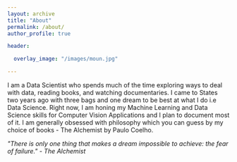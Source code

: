 ```yaml
---
layout: archive
title: "About"
permalink: /about/
author_profile: true

header:

  overlay_image: "/images/moun.jpg"

---
```


I am a Data Scientist who spends much of the time exploring ways to deal with data, reading books, and watching documentaries. I came to States two years ago with three bags and one dream to be best at what I do i.e Data Science. Right now, I am honing my Machine Learning and Data Science skills for Computer Vision Applications and I plan to document most of it. I am generally obsessed with philosophy which you can guess by my choice of books - The Alchemist by Paulo Coelho.


*"There is only one thing that makes a dream impossible to achieve: the fear of failure." - The Alchemist*
